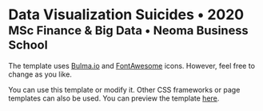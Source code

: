 <h1>
  Data Visualization Suicides &bullet; 2020
  <small>
    <br/>
    MSc Finance & Big Data
    &bullet; Neoma Business School
  </small>
</h1>

The  template uses [Bulma.io](https://bulma.io/) and [FontAwesome](https://fontawesome.com/) icons. However, feel free to change as you like.

You can use this template or modify it. Other CSS frameworks or page templates can also be used. You can preview the template [here](https://mscfinance-big-data-viz.github.io/template.html).


